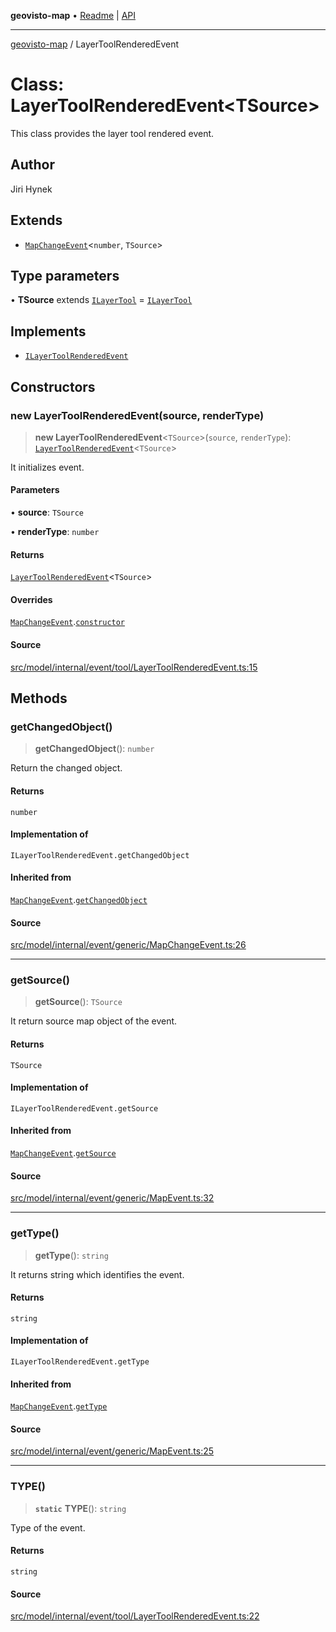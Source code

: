 **geovisto-map** • [Readme](../README.md) \| [API](../globals.md)

***

[geovisto-map](../README.md) / LayerToolRenderedEvent

# Class: LayerToolRenderedEvent\<TSource\>

This class provides the layer tool rendered event.

## Author

Jiri Hynek

## Extends

- [`MapChangeEvent`](MapChangeEvent.md)\<`number`, `TSource`\>

## Type parameters

• **TSource** extends [`ILayerTool`](../interfaces/ILayerTool.md) = [`ILayerTool`](../interfaces/ILayerTool.md)

## Implements

- [`ILayerToolRenderedEvent`](../type-aliases/ILayerToolRenderedEvent.md)

## Constructors

### new LayerToolRenderedEvent(source, renderType)

> **new LayerToolRenderedEvent**\<`TSource`\>(`source`, `renderType`): [`LayerToolRenderedEvent`](LayerToolRenderedEvent.md)\<`TSource`\>

It initializes event.

#### Parameters

• **source**: `TSource`

• **renderType**: `number`

#### Returns

[`LayerToolRenderedEvent`](LayerToolRenderedEvent.md)\<`TSource`\>

#### Overrides

[`MapChangeEvent`](MapChangeEvent.md).[`constructor`](MapChangeEvent.md#constructors)

#### Source

[src/model/internal/event/tool/LayerToolRenderedEvent.ts:15](https://github.com/geovisto/geovisto-map/blob/e22d774889dbc28cc1ec62933ecf6bab6690f172/src/model/internal/event/tool/LayerToolRenderedEvent.ts#L15)

## Methods

### getChangedObject()

> **getChangedObject**(): `number`

Return the changed object.

#### Returns

`number`

#### Implementation of

`ILayerToolRenderedEvent.getChangedObject`

#### Inherited from

[`MapChangeEvent`](MapChangeEvent.md).[`getChangedObject`](MapChangeEvent.md#getchangedobject)

#### Source

[src/model/internal/event/generic/MapChangeEvent.ts:26](https://github.com/geovisto/geovisto-map/blob/e22d774889dbc28cc1ec62933ecf6bab6690f172/src/model/internal/event/generic/MapChangeEvent.ts#L26)

***

### getSource()

> **getSource**(): `TSource`

It return source map object of the event.

#### Returns

`TSource`

#### Implementation of

`ILayerToolRenderedEvent.getSource`

#### Inherited from

[`MapChangeEvent`](MapChangeEvent.md).[`getSource`](MapChangeEvent.md#getsource)

#### Source

[src/model/internal/event/generic/MapEvent.ts:32](https://github.com/geovisto/geovisto-map/blob/e22d774889dbc28cc1ec62933ecf6bab6690f172/src/model/internal/event/generic/MapEvent.ts#L32)

***

### getType()

> **getType**(): `string`

It returns string which identifies the event.

#### Returns

`string`

#### Implementation of

`ILayerToolRenderedEvent.getType`

#### Inherited from

[`MapChangeEvent`](MapChangeEvent.md).[`getType`](MapChangeEvent.md#gettype)

#### Source

[src/model/internal/event/generic/MapEvent.ts:25](https://github.com/geovisto/geovisto-map/blob/e22d774889dbc28cc1ec62933ecf6bab6690f172/src/model/internal/event/generic/MapEvent.ts#L25)

***

### TYPE()

> **`static`** **TYPE**(): `string`

Type of the event.

#### Returns

`string`

#### Source

[src/model/internal/event/tool/LayerToolRenderedEvent.ts:22](https://github.com/geovisto/geovisto-map/blob/e22d774889dbc28cc1ec62933ecf6bab6690f172/src/model/internal/event/tool/LayerToolRenderedEvent.ts#L22)
